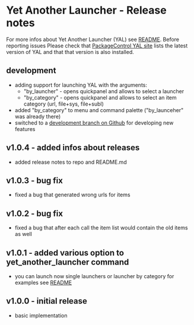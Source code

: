 # Yet Another Launcher - Release notes

For more infos about Yet Another Launcher (YAL) see [README](README.md). Before reporting issues Please check that [PackageControl YAL site](https://packagecontrol.io/packages/Yet%20Another%20Launcher) lists the latest version of YAL and that that version is also installed.

## development
- adding support for launching YAL with the arguments:
    - "by_launcher" - opens quickpanel and allows to select a launcher
    - "by_category" - opens quickpanel and allows to select an item category (url, file+sys, file+subl)
- added "by_category" to menu and command palette ("by_launceher" was already there)
- switched to a [development branch on Github](https://github.com/dahanbn/Yet-Another-Launcher/tree/development) for developing new features

## v1.0.4 - added infos about releases
- added release notes to repo and README.md

## v1.0.3 - bug fix
- fixed a bug that generated wrong urls for items

## v1.0.2 - bug fix
- fixed a bug that after each call the item list would contain the old items as well

## v1.0.1 - added various option to yet\_another\_launcher command
- you can launch now single launchers or launcher by category for examples see [README](README.md)

## v1.0.0 - initial release
- basic implementation

